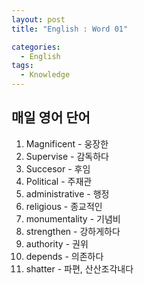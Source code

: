 ```yaml
---
layout: post
title: "English : Word 01"

categories:
  - English
tags:
  - Knowledge
---
```


## 매일 영어 단어   
  
1. Magnificent - 웅장한  
2. Supervise - 감독하다
3. Succesor - 후임
4. Political - 주재관
5. administrative - 행정
6. religious - 종교적인
7. monumentality - 기념비
8. strengthen - 강하게하다
9. authority - 권위
10. depends - 의존하다
11. shatter - 파편, 산산조각내다

  
